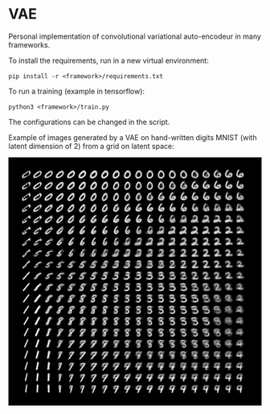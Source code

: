 # VAE

Personal implementation of convolutional variational auto-encodeur in many frameworks.

To install the requirements, run in a new virtual environment:

```script
pip install -r <framework>/requirements.txt
```

To run a training (example in tensorflow):

```script
python3 <framework>/train.py
```

The configurations can be changed in the script.

Example of images generated by a VAE on hand-written digits MNIST (with latent dimension of 2) from a grid on latent space:

![alt text](ressources/VAE-MNIST.png "MNIST VAE")

